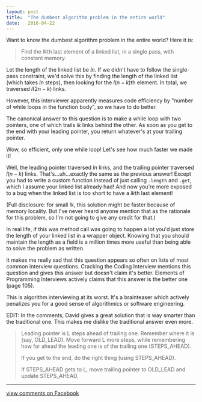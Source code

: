 ```yaml
---
layout: post
title:  "The dumbest algorithm problem in the entire world"
date:   2016-04-22
---
```


Want to know the dumbest algorithm problem in the entire world? Here it is:

> Find the $l k$th last element of a linked list, in a single pass, with constant memory.

Let the length of the linked list be $l n$. If we didn't have to follow the single-pass constraint, we'd solve this by finding the length of the linked list (which takes $l n$ steps), then looking for the $l(n - k)$th element. In total, we traversed $l(2n - k)$ links.

However, this interviewer apparently measures code efficiency by "number of while loops in the function body", so we have to do better.

The canonical answer to this question is to make a while loop with two pointers, one of which trails $l k$ links behind the other. As soon as you get to the end with your leading pointer, you return whatever's at your trailing pointer.

Wow, so efficient, only one while loop! Let's see how much faster we made it!

Well, the leading pointer traversed $l n$ links, and the trailing pointer traversed $l (n - k)$ links. That's...uh...exactly the same as the previous answer! Except you had to write a custom function instead of just calling `.length` and `.get`, which I assume your linked list already had! And now you're more exposed to a bug when the linked list is too short to have a $l k$th last element!

(Full disclosure: for small $l k$, this solution might be faster because of memory locality. But I've never heard anyone mention that as the rationale for this problem, so I'm not going to give any credit for that.)

In real life, if this was method call was going to happen a lot you'd just store the length of your linked list in a wrapper object. Knowing that you should maintain the length as a field is a million times more useful than being able to solve the problem as written.

It makes me really sad that this question appears so often on lists of most common interview questions. Cracking the Coding Interview mentions this question and gives this answer but doesn't claim it's better. Elements of Programming Interviews actively claims that this answer is the better one (page 105).

This is algorithm interviewing at its worst. It's a brainteaser which actively penalizes you for a good sense of algorithmics or software engineering.

EDIT: In the comments, David gives a great solution that is way smarter than the traditional one. This makes me dislike the traditional answer even more.

> <p>Leading pointer is L steps ahead of trailing one. Remember where it is (say, OLD_LEAD). Move forward L more steps, while remembering how far ahead the leading one is of the trailing one (STEPS_AHEAD).</p><p>If you get to the end, do the right thing (using STEPS_AHEAD).</p><p>If STEPS_AHEAD gets to L, move trailing pointer to OLD_LEAD and update STEPS_AHEAD.</p>

-----

[view comments on Facebook](https://www.facebook.com/endofunctor/posts/10207496299980380?pnref=story)
